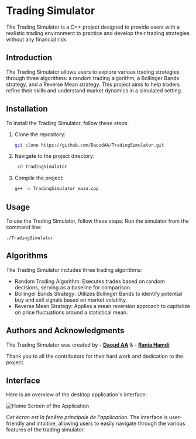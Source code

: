 # Trading Simulator

The Trading Simulator is a C++ project designed to provide users with a realistic trading environment to practice and develop their trading strategies without any financial risk.

## **Introduction**

The Trading Simulator allows users to explore various trading strategies through three algorithms: a random trading algorithm, a Bollinger Bands strategy, and a Reverse Mean strategy. This project aims to help traders refine their skills and understand market dynamics in a simulated setting.

## **Installation**

To install the Trading Simulator, follow these steps:

1. Clone the repository:
   ```bash
   git clone https://github.com/DaoudAA/TradingSimulator.git
2. Navigate to the project directory:
   ```bash
    cd TradingSimulator
3. Compile the project:
    ```bash   
    g++ -o TradingSimulator main.cpp
## **Usage**
To use the Trading Simulator, follow these steps:
Run the simulator from the command line:
  
    ./TradingSimulator

## **Algorithms**
The Trading Simulator includes three trading algorithms:

+ Random Trading Algorithm: Executes trades based on random decisions, serving as a baseline for comparison.
+ Bollinger Bands Strategy: Utilizes Bollinger Bands to identify potential buy and sell signals based on market volatility.
+ Reverse Mean Strategy: Applies a mean reversion approach to capitalize on price fluctuations around a statistical mean.



## **Authors and Acknowledgments**
The Trading Simulator was created by - **[Daoud AA](https://github.com/DaoudAA)** & - **[Rania Hamdi](https://github.com/rania1231)**

Thank you to all the contributors for their hard work and dedication to the project.
## **Interface**

Here is an overview of the desktop application's interface:

![Home Screen of the Application](https://github.com/user-attachments/assets/8369a61b-cd87-44c0-a1b2-ce361fc453bd)

*Cet écran est la fenêtre principale de l'application.* The interface is user-friendly and intuitive, allowing users to easily navigate through the various features of the trading simulator.


